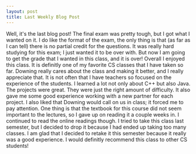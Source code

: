 ```yaml
---
layout: post
title: Last Weekly Blog Post
---
```


Well, it's the last blog post! The final exam was pretty tough, but I got what I wanted on it. I do like the format of the exam, the only thing is that (as far as I can tell) there is no partial credit for the questions. It was really hard studying for this exam; I just wanted it to be over with. But now I am going to get the grade that I wanted in this class, and it is over! Overall I enjoyed this class. It is definitly one of my favorite CS classes that I have taken so far. Downing really cares about the class and making it better, and I really appreciate that. It is not often that I have teachers so focused on the experience of the students. I learned a lot not only about C++ but also Java. The projects were great. They were just the right amount of difficulty. It also gave me some good experience working with a new partner for each project. I also liked that Downing would call on us in class; it forced me to pay attention. One thing is that the textbook for this course did not seem important to the lectures, so I gave up on reading it a couple weeks in. I continued to read the online readings though. I tried to take this class last semester, but I decided to drop it because I had ended up taking too many classes. I am glad that I decided to retake it this semester because it really was a good experience. I would definitly recommend this class to other CS students!
